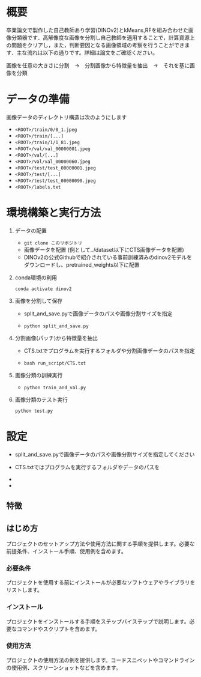 # 概要


卒業論文で製作した自己教師あり学習(DINOv2)とkMeans,RFを組み合わせた画像分類器です．高解像度な画像を分割し自己教師を適用することで，計算資源上の問題をクリアし，また，判断要因となる画像領域の考察を行うことができます．主な流れは以下の通りです。詳細は論文をご確認ください。

画像を任意の大きさに分割　→　分割画像から特徴量を抽出　→　それを基に画像を分類

# データの準備

画像データのディレクトリ構造は次のようにします

- `<ROOT>/train/0/0_1.jpeg`
- `<ROOT>/train/[...]`
- `<ROOT>/train/1/1_81.jpeg`
- `<ROOT>/val/val_00000001.jpeg`
- `<ROOT>/val/[...]`
- `<ROOT>/val/val_00000060.jpeg`
- `<ROOT>/test/test_00000001.jpeg`
- `<ROOT>/test/[...]`
- `<ROOT>/test/test_00000090.jpeg`
- `<ROOT>/labels.txt`

# 環境構築と実行方法

1. データの配置
    - `git clone このリポジトリ`
    - 画像データを配置 (例として../dataset以下にCTS画像データを配置)
    - DINOv2の公式Githubで紹介されている事前訓練済みのdinov2モデルをダウンロードし、pretrained_weights以下に配置

2. conda環境の利用

    `conda activate dinov2`

3. 画像を分割して保存

    - split_and_save.pyで画像データのパスや画像分割サイズを指定
    
    - `python split_and_save.py`

4. 分割画像(パッチ)から特徴量を抽出

    - CTS.txtでプログラムを実行するフォルダや分割画像データのパスを指定

    - `bash run_script/CTS.txt `


6. 画像分類の訓練実行

    - `python train_and_val.py`

7. 画像分類のテスト実行

   `python test.py`

# 設定

- split_and_save.pyで画像データのパスや画像分割サイズを指定してください

- CTS.txtではプログラムを実行するフォルダやデータのパスを

-

-




## 特徴


## はじめ方

プロジェクトのセットアップ方法や使用方法に関する手順を提供します。必要な前提条件、インストール手順、使用例を含めます。

### 必要条件

プロジェクトを使用する前にインストールが必要なソフトウェアやライブラリをリストします。

### インストール

プロジェクトをインストールする手順をステップバイステップで説明します。必要なコマンドやスクリプトを含めます。

### 使用方法

プロジェクトの使用方法の例を提供します。コードスニペットやコマンドラインの使用例、スクリーンショットなどを含めます。


